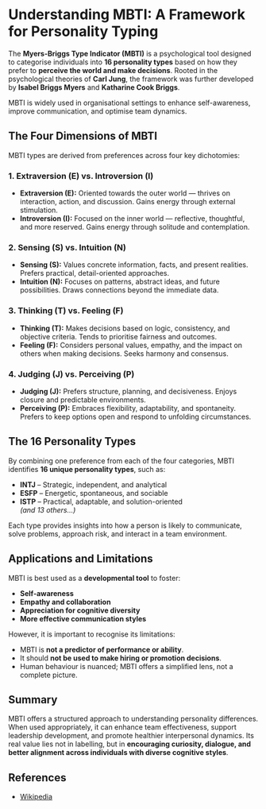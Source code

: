 # Understanding MBTI: A Framework for Personality Typing

The **Myers-Briggs Type Indicator (MBTI)** is a psychological tool designed to categorise individuals into **16 personality types** based on how they prefer to **perceive the world and make decisions**. Rooted in the psychological theories of **Carl Jung**, the framework was further developed by **Isabel Briggs Myers** and **Katharine Cook Briggs**.

MBTI is widely used in organisational settings to enhance self-awareness, improve communication, and optimise team dynamics.

## The Four Dimensions of MBTI

MBTI types are derived from preferences across four key dichotomies:

### 1. Extraversion (E) vs. Introversion (I)

- **Extraversion (E):** Oriented towards the outer world — thrives on interaction, action, and discussion. Gains energy through external stimulation.
- **Introversion (I):** Focused on the inner world — reflective, thoughtful, and more reserved. Gains energy through solitude and contemplation.

### 2. Sensing (S) vs. Intuition (N)

- **Sensing (S):** Values concrete information, facts, and present realities. Prefers practical, detail-oriented approaches.
- **Intuition (N):** Focuses on patterns, abstract ideas, and future possibilities. Draws connections beyond the immediate data.

### 3. Thinking (T) vs. Feeling (F)

- **Thinking (T):** Makes decisions based on logic, consistency, and objective criteria. Tends to prioritise fairness and outcomes.
- **Feeling (F):** Considers personal values, empathy, and the impact on others when making decisions. Seeks harmony and consensus.

### 4. Judging (J) vs. Perceiving (P)

- **Judging (J):** Prefers structure, planning, and decisiveness. Enjoys closure and predictable environments.
- **Perceiving (P):** Embraces flexibility, adaptability, and spontaneity. Prefers to keep options open and respond to unfolding circumstances.

## The 16 Personality Types

By combining one preference from each of the four categories, MBTI identifies **16 unique personality types**, such as:

- **INTJ** – Strategic, independent, and analytical
- **ESFP** – Energetic, spontaneous, and sociable
- **ISTP** – Practical, adaptable, and solution-oriented  
  _(and 13 others...)_

Each type provides insights into how a person is likely to communicate, solve problems, approach risk, and interact in a team environment.

## Applications and Limitations

MBTI is best used as a **developmental tool** to foster:

- **Self-awareness**
- **Empathy and collaboration**
- **Appreciation for cognitive diversity**
- **More effective communication styles**

However, it is important to recognise its limitations:

- MBTI is **not a predictor of performance or ability**.
- It should **not be used to make hiring or promotion decisions**.
- Human behaviour is nuanced; MBTI offers a simplified lens, not a complete picture.

## Summary

MBTI offers a structured approach to understanding personality differences. When used appropriately, it can enhance team effectiveness, support leadership development, and promote healthier interpersonal dynamics. Its real value lies not in labelling, but in **encouraging curiosity, dialogue, and better alignment across individuals with diverse cognitive styles**.

## References

- [Wikipedia](https://en.wikipedia.org/wiki/Myers%E2%80%93Briggs_Type_Indicator)
